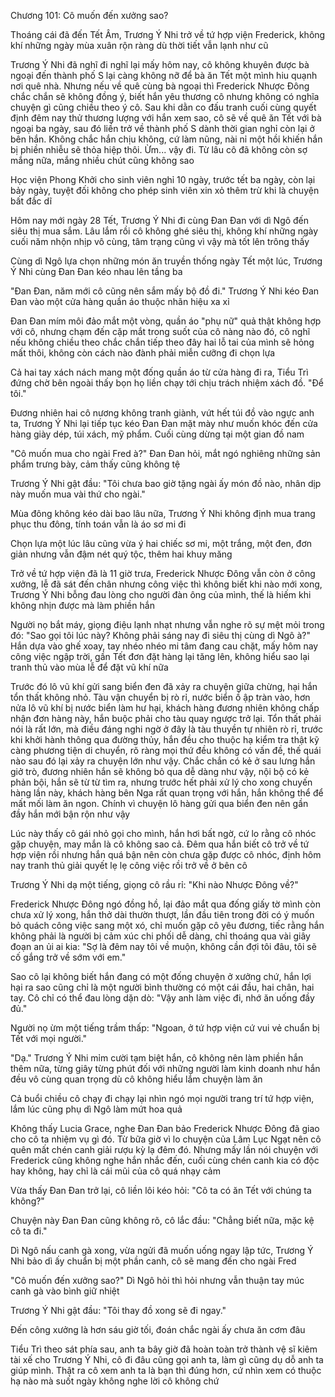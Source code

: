 




Chương 101: Cô muốn đến xưởng sao?

Thoáng cái đã đến Tết Âm, Trương Ý Nhi trở về tứ hợp viện Frederick, không khí những ngày mùa xuân rộn ràng dù thời tiết vẫn lạnh như cũ

Trương Ý Nhi đã nghĩ đi nghĩ lại mấy hôm nay, cô không khuyên được bà ngoại đến thành phố S lại càng không nỡ để bà ăn Tết một mình hiu quạnh nơi quê nhà. Nhưng nếu về quê cùng bà ngoại thì Frederick Nhược Đông chắc chắn sẽ không đồng ý, biết hắn yêu thương cô nhưng không có nghĩa chuyện gì cũng chiều theo ý cô. Sau khi dằn co đấu tranh cuối cùng quyết định đêm nay thử thương lượng với hắn xem sao, cô sẽ về quê ăn Tết với bà ngoại ba ngày, sau đó liền trở về thành phố S dành thời gian nghỉ còn lại ở bên hắn. Không chắc hắn chịu không, cứ làm nũng, nài nỉ một hồi khiến hắn bị phiền nhiễu sẽ thỏa hiệp thôi. Ừm... vậy đi. Từ lâu cô đã không còn sợ mắng nữa, mắng nhiều chút cũng không sao

Học viện Phong Khởi cho sinh viên nghỉ 10 ngày, trước tết ba ngày, còn lại bảy ngày, tuyệt đối không cho phép sinh viên xin xỏ thêm trừ khi là chuyện bất đắc dĩ

Hôm nay mới ngày 28 Tết, Trương Ý Nhi đi cùng Đan Đan với dì Ngô đến siêu thị mua sắm. Lâu lắm rồi cô không ghé siêu thị, không khí những ngày cuối năm nhộn nhịp vô cùng, tâm trạng cũng vì vậy mà tốt lên trông thấy

Cùng dì Ngô lựa chọn những món ăn truyền thống ngày Tết một lúc, Trương Ý Nhi cùng Đan Đan kéo nhau lên tầng ba

"Đan Đan, năm mới cô cũng nên sắm mấy bộ đồ đi." Trương Ý Nhi kéo Đan Đan vào một cửa hàng quần áo thuộc nhãn hiệu xa xỉ


Đan Đan mím môi đảo mắt một vòng, quần áo "phụ nữ" quả thật không hợp với cô, nhưng chạm đến cặp mắt trong suốt của cô nàng nào đó, cô nghĩ nếu không chiều theo chắc chắn tiếp theo đây hai lỗ tai của mình sẽ hỏng mất thôi, không còn cách nào đành phải miễn cưỡng đi chọn lựa

Cả hai tay xách nách mang một đống quần áo từ cửa hàng đi ra, Tiểu Trì đứng chờ bên ngoài thấy bọn họ liền chạy tới chịu trách nhiệm xách đồ. "Để tôi."

Đương nhiên hai cô nương không tranh giành, vứt hết túi đồ vào ngực anh ta, Trương Ý Nhi lại tiếp tục kéo Đan Đan mặt mày như muốn khóc đến cửa hàng giày dép, túi xách, mỹ phẩm. Cuối cùng dừng tại một gian đồ nam

"Cô muốn mua cho ngài Fred à?" Đan Đan hỏi, mắt ngó nghiêng những sản phẩm trưng bày, cảm thấy cũng không tệ

Trương Ý Nhi gật đầu: "Tôi chưa bao giờ tặng ngài ấy món đồ nào, nhân dịp này muốn mua vài thứ cho ngài."

Mùa đông không kéo dài bao lâu nữa, Trương Ý Nhi không định mua trang phục thu đông, tính toán vẫn là áo sơ mi đi

Chọn lựa một lúc lâu cũng vừa ý hai chiếc sơ mi, một trắng, một đen, đơn giản nhưng vẫn đậm nét quý tộc, thêm hai khuy măng

Trở về tứ hợp viện đã là 11 giờ trưa, Frederick Nhược Đông vẫn còn ở công xưởng, lễ đã sát đến chân nhưng công việc thì không biết khi nào mới xong, Trương Ý Nhi bỗng đau lòng cho người đàn ông của mình, thế là hiếm khi không nhịn được mà làm phiền hắn

Người nọ bắt máy, giọng điệu lạnh nhạt nhưng vẫn nghe rõ sự mệt mỏi trong đó: "Sao gọi tôi lúc này? Không phải sáng nay đi siêu thị cùng dì Ngô à?" Hắn dựa vào ghế xoay, tay nhéo nhéo mi tâm đang cau chặt, mấy hôm nay công việc ngập trời, gần Tết đơn đặt hàng lại tăng lên, không hiểu sao lại tranh thủ vào mùa lễ để đặt vũ khí nữa

Trước đó lô vũ khí gửi sang biển đen đã xảy ra chuyện giữa chừng, hại hắn tổn thất không nhỏ. Tàu vận chuyển bị rò rỉ, nước biển ồ ập tràn vào, hơn nửa lô vũ khí bị nước biển làm hư hại, khách hàng đương nhiên không chấp nhận đơn hàng này, hắn buộc phải cho tàu quay ngược trở lại. Tổn thất phải nói là rất lớn, mà điều đáng nghi ngờ ở đây là tàu thuyền tự nhiên rò rỉ, trước khi khởi hành thông qua đường thủy, hắn đều cho thuộc hạ kiểm tra thật kỹ càng phương tiện di chuyển, rõ ràng mọi thứ đều không có vấn đề, thế quái nào sau đó lại xảy ra chuyện lớn như vậy. Chắc chắn có kẻ ở sau lưng hắn giở trò, đương nhiên hắn sẽ không bỏ qua dễ dàng như vậy, nội bộ có kẻ phản bội, hắn sẽ từ từ tìm ra, nhưng trước hết phải xử lý cho xong chuyến hàng lần này, khách hàng bên Nga rất quan trọng với hắn, hắn không thể để mất mối làm ăn ngon. Chính vì chuyện lô hàng gửi qua biển đen nên gần đầy hắn mới bận rộn như vậy


Lúc này thấy cô gái nhỏ gọi cho mình, hắn hơi bất ngờ, cứ lo rằng cô nhóc gặp chuyện, may mắn là cô không sao cả. Đêm qua hắn biết cô trở về tứ hợp viện rồi nhưng hắn quá bận nên còn chưa gặp được cô nhóc, định hôm nay tranh thủ giải quyết lẹ lẹ công việc rồi trở về ở bên cô

Trương Ý Nhi dạ một tiếng, giọng cô rầu rỉ: "Khi nào Nhược Đông về?"

Frederick Nhược Đông ngó đồng hồ, lại đảo mắt qua đống giấy tờ mình còn chưa xử lý xong, hắn thở dài thườn thượt, lần đầu tiên trong đời có ý muốn bỏ quách công việc sang một xó, chỉ muốn gặp cô yêu đương, tiếc rằng hắn không phải là người bị cảm xúc chi phối dễ dàng, chỉ thoáng qua vài giây đoạn an ủi ai kia: "Sợ là đêm nay tôi về muộn, không cần đợi tôi đâu, tôi sẽ cố gắng trở về sớm với em."

Sao cô lại không biết hắn đang có một đống chuyện ở xưởng chứ, hắn lợi hại ra sao cũng chỉ là một người bình thường có một cái đầu, hai chân, hai tay. Cô chỉ có thể đau lòng dặn dò: "Vậy anh làm việc đi, nhớ ăn uống đầy đủ."

Người nọ ừm một tiếng trầm thấp: "Ngoan, ở tứ hợp viện cứ vui vẻ chuẩn bị Tết với mọi người."

"Dạ." Trương Ý Nhi mỉm cười tạm biệt hắn, cô không nên làm phiền hắn thêm nữa, từng giây từng phút đối với những người làm kinh doanh như hắn đều vô cùng quan trọng dù cô không hiểu lắm chuyện làm ăn

Cả buổi chiều cô chạy đi chạy lại nhìn ngó mọi người trang trí tứ hợp viện, lắm lúc cũng phụ dì Ngô làm mứt hoa quả

Không thấy Lucia Grace, nghe Đan Đan bảo Frederick Nhược Đông đã giao cho cô ta nhiệm vụ gì đó. Từ bữa giờ vì lo chuyện của Lâm Lục Ngạt nên cô quên mất chén canh giải rượu kỳ lạ đêm đó. Nhưng mấy lần nói chuyện với Frederick cũng không nghe hắn nhắc đến, cuối cùng chén canh kia có độc hay không, hay chỉ là cái mũi của cô quá nhạy cảm

Vừa thấy Đan Đan trở lại, cô liền lôi kéo hỏi: "Cô ta có ăn Tết với chúng ta không?"


Chuyện này Đan Đan cũng không rõ, cô lắc đầu: "Chẳng biết nữa, mặc kệ cô ta đi."

Dì Ngô nấu canh gà xong, vừa ngửi đã muốn uống ngay lập tức, Trương Ý Nhi bảo dì ấy chuẩn bị một phần canh, cô sẽ mang đến cho ngài Fred

"Cô muốn đến xưởng sao?" Dì Ngô hỏi thì hỏi nhưng vẫn thuận tay múc canh gà vào bình giữ nhiệt

Trương Ý Nhi gật đầu: "Tôi thay đồ xong sẽ đi ngay."

Đến công xưởng là hơn sáu giờ tối, đoán chắc ngài ấy chưa ăn cơm đâu

Tiểu Trì theo sát phía sau, anh ta bây giờ đã hoàn toàn trở thành vệ sĩ kiêm tài xế cho Trương Ý Nhi, cô đi đâu cũng gọi anh ta, làm gì cũng dụ dỗ anh ta giúp mình. Thật ra cô xem anh ta là bạn thì đúng hơn, cứ nhìn xem có thuộc hạ nào mà suốt ngày không nghe lời cô không chứ




